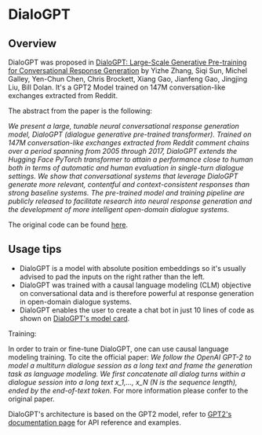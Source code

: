 <!--Copyright 2020 The HuggingFace Team. All rights reserved.

Licensed under the Apache License, Version 2.0 (the "License"); you may not use this file except in compliance with
the License. You may obtain a copy of the License at

http://www.apache.org/licenses/LICENSE-2.0

Unless required by applicable law or agreed to in writing, software distributed under the License is distributed on
an "AS IS" BASIS, WITHOUT WARRANTIES OR CONDITIONS OF ANY KIND, either express or implied. See the License for the
specific language governing permissions and limitations under the License.

⚠️ Note that this file is in Markdown but contain specific syntax for our doc-builder (similar to MDX) that may not be
rendered properly in your Markdown viewer.

-->

# DialoGPT

## Overview

DialoGPT was proposed in [DialoGPT: Large-Scale Generative Pre-training for Conversational Response Generation](https://arxiv.org/abs/1911.00536) by Yizhe Zhang, Siqi Sun, Michel Galley, Yen-Chun Chen, Chris Brockett, Xiang Gao,
Jianfeng Gao, Jingjing Liu, Bill Dolan. It's a GPT2 Model trained on 147M conversation-like exchanges extracted from
Reddit.

The abstract from the paper is the following:

*We present a large, tunable neural conversational response generation model, DialoGPT (dialogue generative pre-trained
transformer). Trained on 147M conversation-like exchanges extracted from Reddit comment chains over a period spanning
from 2005 through 2017, DialoGPT extends the Hugging Face PyTorch transformer to attain a performance close to human
both in terms of automatic and human evaluation in single-turn dialogue settings. We show that conversational systems
that leverage DialoGPT generate more relevant, contentful and context-consistent responses than strong baseline
systems. The pre-trained model and training pipeline are publicly released to facilitate research into neural response
generation and the development of more intelligent open-domain dialogue systems.*

The original code can be found [here](https://github.com/microsoft/DialoGPT).

## Usage tips

- DialoGPT is a model with absolute position embeddings so it's usually advised to pad the inputs on the right rather
  than the left.
- DialoGPT was trained with a causal language modeling (CLM) objective on conversational data and is therefore powerful
  at response generation in open-domain dialogue systems.
- DialoGPT enables the user to create a chat bot in just 10 lines of code as shown on [DialoGPT's model card](https://huggingface.co/microsoft/DialoGPT-medium).

Training:

In order to train or fine-tune DialoGPT, one can use causal language modeling training. To cite the official paper: *We
follow the OpenAI GPT-2 to model a multiturn dialogue session as a long text and frame the generation task as language
modeling. We first concatenate all dialog turns within a dialogue session into a long text x_1,..., x_N (N is the
sequence length), ended by the end-of-text token.* For more information please confer to the original paper.

<Tip>

DialoGPT's architecture is based on the GPT2 model, refer to [GPT2's documentation page](gpt2) for API reference and examples.

</Tip>
